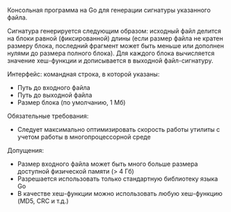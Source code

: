 Консольная программа на Go для генерации сигнатуры указанного файла.

Сигнатура генерируется следующим образом: исходный файл делится на блоки равной (фиксированной) длины (если размер файла не кратен размеру блока, последний фрагмент может быть меньше или дополнен нулями до размера полного блока). Для каждого блока вычисляется значение хеш-функции и дописывается в выходной файл-сигнатуру.  

Интерфейс: командная строка, в которой указаны:

 * Путь до входного файла
 * Путь до выходной файла
 * Размер блока (по умолчанию, 1 Мб)

Обязательные требования:

 * Следует максимально оптимизировать скорость работы утилиты с учетом работы в многопроцессорной среде

Допущения:

 * Размер входного файла может быть много больше размера доступной физической памяти (> 4 Гб)
 * Разрешается использовать только стандартную библиотеку языка Go
 * В качестве хеш-функции можно использовать любую хеш-функцию (MD5, CRC и т.д.)
